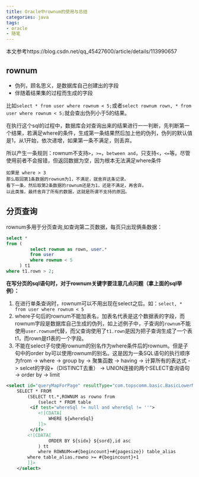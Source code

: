 ```yaml
---
title: Oracle中rownum的使用与总结
categories: java
tags: 
- oracle
- 随笔
---
```


本文参考https://blog.csdn.net/qq_45427600/article/details/113990657

## rownum

- 伪列，顾名思义，是数据库自己创建出的字段
- 伴随着结果集的过程而生成的字段

比如`select * from user where rownum < 5;`或者`select rownum rown, * from user where rownum < 5;`就会查出伪列小于5的结果。

在执行这个sql的过程中，数据库会对查询出来的结果进行一一判断，先判断第一个结果，若满足where的条件，生成第一条结果然后加上他的伪列，伪列的默认值是1，从1开始，依次递增，如果第一条不满足，则丢弃。

所以产生一条规则：rownum不支持`>`，`>=`，`between and`，只支持`<`，`<=`等。尽管使用前者不会报错，但返回数据为空，因为根本无法满足where条件

```
如果是 where > 3
那么取回第1条数据的rownum为1，不满足，就舍弃这条记录。
看下一条，然后取第2条数据的rownum还是为1，还是不满足，再舍弃。
以此类推，最终舍弃了所有的数据，这就是所谓不支持的原因。
```

## 分页查询

rownum多用于分页查询,如查询第二页数据，每页只出现俩条数据：

```sql
select *
from (
         select rownum as rown, user.*
         from user
         where rownum < 5
     ) t1
where t1.rown > 2;
```

**在写分页的sql语句时，对于rownum关键字要注意几点问题（拿上面的sql举例）：**

1. 在进行单条查询时，rownum可以不用出现在select之后。如：`select, * from user where rownum < 5`
2. where子句后的rownum不能加表名，加表名代表是这个数据表的字段，而rownum字段是数据库自己生成的伪列，如上述例子中，子查询的`rownum`不能使用`user.rownum`代替，而父查询使用了`t1.rown`是因为把子查询生成了一个表t1，而rown是t1表的一个字段。
3. 不能在select子句使用rownum的别名作为where条件后的rownum。但是子句中的order by可以使用rownum的别名。这是因为一条SQL语句的执行顺序为from -> where -> group by -> 聚集函数 -> having -> 计算所有的表达式 -> selcet的字段+（DISTINCT去重） -> UNION连接的两个SELECT查询语句 -> order by -> limit

```xml
<select id="queryMapForPage" resultType="com.topscomm.basic.BasicLowerMap" parameterType="map">
	SELECT * FROM 
		(SELECT tt.*,ROWNUM as rowno from 
			(select * FROM table
		 <if test="whereSql != null and whereSql != ''">
			<![CDATA[
				WHERE ${whereSql}
		    ]]>		 
		 </if>
		<![CDATA[
				ORDER BY ${sidx} ${sord},id asc
			) tt
			where ROWNUM<=#{begincount}+#{pagesize}) table_alias
		where table_alias.rowno >= #{begincount}+1				
		]]>	
	</select>
```

